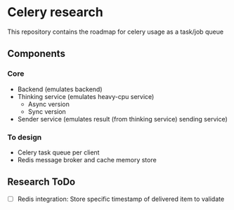 # Celery research

This repository contains the roadmap for celery usage as a task/job queue

## Components
### Core
* Backend (emulates backend)
* Thinking service (emulates heavy-cpu service)
    * Async version
    * Sync version
* Sender service (emulates result (from thinking service) sending service)

### To design
* Celery task queue per client
* Redis message broker and cache memory store

##  Research ToDo

* [ ] Redis integration: Store specific timestamp of delivered item to validate